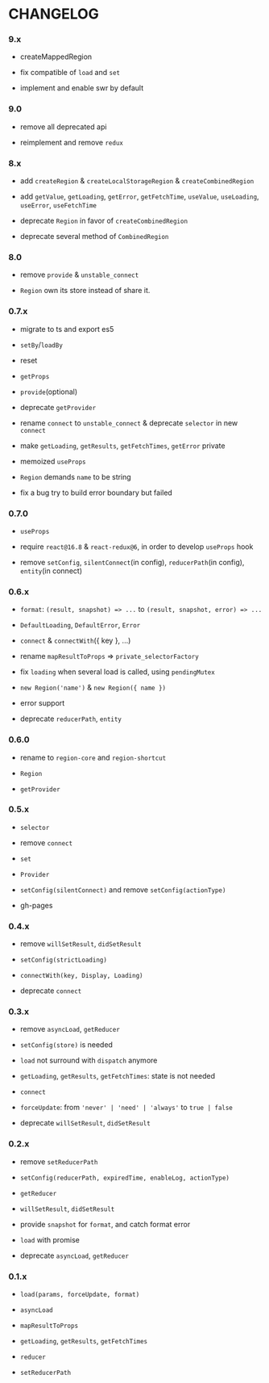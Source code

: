 # CHANGELOG

### 9.x

- createMappedRegion

- fix compatible of `load` and `set`

- implement and enable swr by default

### 9.0

- remove all deprecated api

- reimplement and remove `redux`

### 8.x

- add `createRegion` & `createLocalStorageRegion` & `createCombinedRegion`

- add `getValue`, `getLoading`, `getError`, `getFetchTime`, `useValue`, `useLoading`, `useError`, `useFetchTime`

- deprecate `Region` in favor of `createCombinedRegion`

- deprecate several method of `CombinedRegion`

### 8.0

- remove `provide` & `unstable_connect`

- `Region` own its store instead of share it.

### 0.7.x

- migrate to ts and export es5

- `setBy`/`loadBy`

- reset

- `getProps`

- `provide`(optional)

- deprecate `getProvider`

- rename `connect` to `unstable_connect` & deprecate `selector` in new `connect`

- make `getLoading`, `getResults`, `getFetchTimes`, `getError` private

- memoized `useProps`

- `Region` demands `name` to be string

- fix a bug try to build error boundary but failed

### 0.7.0

- `useProps`

- require `react@16.8` & `react-redux@6`, in order to develop `useProps` hook

- remove `setConfig`, `silentConnect`(in config), `reducerPath`(in config), `entity`(in connect)

### 0.6.x

- `format`: `(result, snapshot) => ...` to `(result, snapshot, error) => ...`

- `DefaultLoading`, `DefaultError`, `Error`

- `connect` & `connectWith`({ key }, ...)

- rename `mapResultToProps` => `private_selectorFactory`

- fix `loading` when several load is called, using `pendingMutex`

- `new Region('name')` & `new Region({ name })`

- error support

- deprecate `reducerPath`, `entity`

### 0.6.0

- rename to `region-core` and `region-shortcut`

- `Region`

- `getProvider`

### 0.5.x

- `selector`

- remove `connect`

- `set`

- `Provider`

- `setConfig(silentConnect)` and remove `setConfig(actionType)`

- gh-pages

### 0.4.x

- remove `willSetResult`, `didSetResult`

- `setConfig(strictLoading)`

- `connectWith(key, Display, Loading)`

- deprecate `connect`

### 0.3.x

- remove `asyncLoad`, `getReducer`

- `setConfig(store)` is needed

- `load` not surround with `dispatch` anymore

- `getLoading`, `getResults`, `getFetchTimes`: state is not needed

- `connect`

- `forceUpdate`: from `'never' | 'need' | 'always'` to `true | false`

- deprecate `willSetResult`, `didSetResult`

### 0.2.x

- remove `setReducerPath`

- `setConfig(reducerPath, expiredTime, enableLog, actionType)`

- `getReducer`

- `willSetResult`, `didSetResult`

- provide `snapshot` for `format`, and catch format error

- `load` with promise

- deprecate `asyncLoad`, `getReducer`

### 0.1.x

- `load(params, forceUpdate, format)`

- `asyncLoad`

- `mapResultToProps`

- `getLoading`, `getResults`, `getFetchTimes`

- `reducer`

- `setReducerPath`
